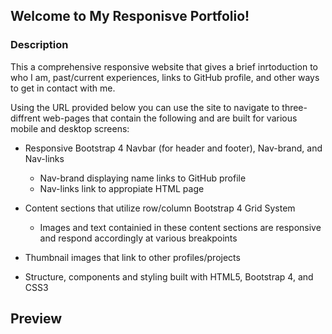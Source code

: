 ## Welcome to My Responisve Portfolio!

### Description
This a comprehensive responsive website that gives a brief inrtoduction to who I am, past/current experiences, links to GitHub profile, and other ways to get in contact with me.  

Using the URL provided below you can use the site to navigate to three-diffrent web-pages that contain the following and are built for various mobile and desktop screens:

* Responsive Bootstrap 4 Navbar (for header and footer), Nav-brand, and Nav-links
    * Nav-brand displaying name links to GitHub profile
    * Nav-links link to appropiate HTML page
    
* Content sections that utilize row/column Bootstrap 4 Grid System
    * Images and text containied in these content sections are responsive and respond accordingly at various breakpoints

* Thumbnail images that link to other profiles/projects

* Structure, components and styling built with HTML5, Bootstrap 4, and CSS3

## Preview
